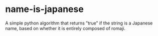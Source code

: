 # name-is-japanese

A simple python algorithm that returns "true" if the string is a Japanese name, based on whether it is entirely composed of romaji.


